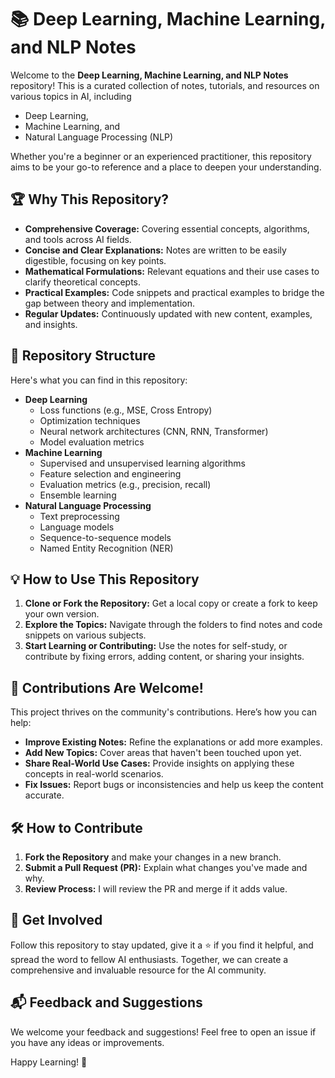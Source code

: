 # 📚 Deep Learning, Machine Learning, and NLP Notes

Welcome to the **Deep Learning, Machine Learning, and NLP Notes** repository! This is a curated collection of notes, tutorials, and resources on various topics in AI, including 
- Deep Learning,
- Machine Learning, and
-  Natural Language Processing (NLP)

Whether you're a beginner or an experienced practitioner, this repository aims to be your go-to reference and a place to deepen your understanding.

## 🏆 Why This Repository?

- **Comprehensive Coverage:** Covering essential concepts, algorithms, and tools across AI fields.
- **Concise and Clear Explanations:** Notes are written to be easily digestible, focusing on key points.
- **Mathematical Formulations:** Relevant equations and their use cases to clarify theoretical concepts.
- **Practical Examples:** Code snippets and practical examples to bridge the gap between theory and implementation.
- **Regular Updates:** Continuously updated with new content, examples, and insights.

## 📂 Repository Structure

Here's what you can find in this repository:

- **Deep Learning**
  - Loss functions (e.g., MSE, Cross Entropy)
  - Optimization techniques
  - Neural network architectures (CNN, RNN, Transformer)
  - Model evaluation metrics
- **Machine Learning**
  - Supervised and unsupervised learning algorithms
  - Feature selection and engineering
  - Evaluation metrics (e.g., precision, recall)
  - Ensemble learning
- **Natural Language Processing**
  - Text preprocessing
  - Language models
  - Sequence-to-sequence models
  - Named Entity Recognition (NER)
  
## 💡 How to Use This Repository

1. **Clone or Fork the Repository:** Get a local copy or create a fork to keep your own version.
2. **Explore the Topics:** Navigate through the folders to find notes and code snippets on various subjects.
3. **Start Learning or Contributing:** Use the notes for self-study, or contribute by fixing errors, adding content, or sharing your insights.

## 🌱 Contributions Are Welcome!

This project thrives on the community's contributions. Here’s how you can help:
- **Improve Existing Notes:** Refine the explanations or add more examples.
- **Add New Topics:** Cover areas that haven't been touched upon yet.
- **Share Real-World Use Cases:** Provide insights on applying these concepts in real-world scenarios.
- **Fix Issues:** Report bugs or inconsistencies and help us keep the content accurate.

## 🛠 How to Contribute

1. **Fork the Repository** and make your changes in a new branch.
2. **Submit a Pull Request (PR):** Explain what changes you've made and why.
3. **Review Process:** I will review the PR and merge if it adds value.

## 📢 Get Involved

Follow this repository to stay updated, give it a ⭐️ if you find it helpful, and spread the word to fellow AI enthusiasts. Together, we can create a comprehensive and invaluable resource for the AI community.

## 📬 Feedback and Suggestions

We welcome your feedback and suggestions! Feel free to open an issue if you have any ideas or improvements.

Happy Learning! 🚀
